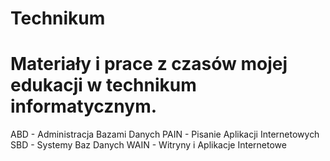 # Technikum
Materiały i prace z czasów mojej edukacji w technikum informatycznym.
=======
ABD - Administracja Bazami Danych
PAIN - Pisanie Aplikacji Internetowych
SBD - Systemy Baz Danych
WAIN - Witryny i Aplikacje Internetowe
